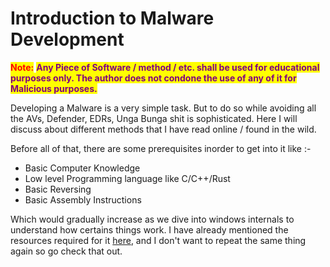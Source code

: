 # Introduction to Malware Development

<mark style="color:red;">**Note:**</mark> <mark style="color:purple;">**Any Piece of Software / method / etc. shall be used for educational purposes only. The author does not condone the use of any of it for Malicious purposes.**</mark>

Developing a Malware is a very simple task. But to do so while avoiding all the AVs, Defender, EDRs, Unga Bunga shit is sophisticated. Here I will discuss about different methods that I have read online / found in the wild.

Before all of that, there are some prerequisites inorder to get into it like :-&#x20;

* Basic Computer Knowledge
* Low level Programming language like C/C++/Rust
* Basic Reversing
* Basic Assembly Instructions

Which would gradually increase as we dive into windows internals to understand how certains things work. I have already mentioned the resources required for it [here](https://github.com/ZzN1NJ4/Malware-Development/blob/main/RESOURCES.md), and I don't want to repeat the same thing again so go check that out.


